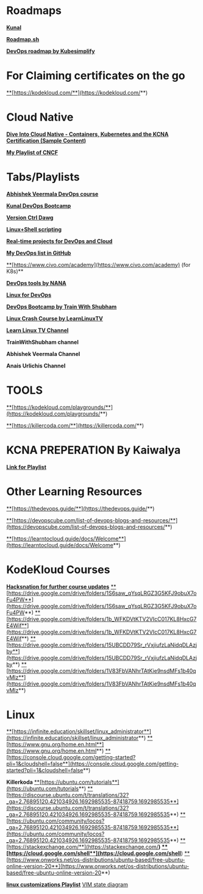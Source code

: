 # **Roadmaps**

[**Kunal**](https://github.com/WeMakeDevs/roadmaps/tree/main/DevOps)

[**Roadmap.sh**](https://roadmap.sh/devops)

[**DevOps roadmap by Kubesimplify**](https://www.youtube.com/watch?v=4yRAeXAAHtM)

# **For Claiming certificates on the go**

[**](https://kodekloud.com/)[https://kodekloud.com/**](https://kodekloud.com/**)

# **Cloud Native**

[**Dive Into Cloud Native - Containers, Kubernetes and the KCNA Certification (Sample Content)**](https://youtube.com/playlist?list=PLeIwMz0ukkhHnQEO37Z5ZQHuSTRU60CQQ&si=FknRjRdorcYSmBPq)

[**My Playlist of CNCF**](https://youtube.com/playlist?list=PL9AedAKNmDw03ZDQwkdYSur10lzPS9OPX&si=mD4B0kS-8x9Rt6py)

# **Tabs/Playlists**

[**Abhishek Veermala DevOps course**](https://youtube.com/playlist?list=PLdpzxOOAlwvIKMhk8WhzN1pYoJ1YU8Csa&si=WlxHhKLdlKlQ6s0r)

[**Kunal DevOps Bootcamp**](https://youtube.com/playlist?list=PL9gnSGHSqcnoqBXdMwUTRod4Gi3eac2Ak&si=m_rEDKGmkrWR55ey)

[**Version Ctrl Dawg**](https://youtube.com/playlist?list=PL9AedAKNmDw0V1DS1oAOr-2ccgVyBJk57&si=OHFF6PQ50eQgPUCP)

[**Linux+Shell scripting**](https://youtube.com/playlist?list=PL9AedAKNmDw1Zhz4N-xUF5BiUoeMNWtOg&si=BF6KyUftbx_qtoF-)

[**Real-time projects for DevOps and Cloud**](https://youtube.com/playlist?list=PLdpzxOOAlwvLm5lWlYctUnwaFRIO2Io_5&si=BbENX4ujHVXZhSLD)

[**My DevOps list in GitHub**](https://github.com/stars/rover07/lists/devops)

[**](https://www.civo.com/academy)[https://www.civo.com/academy](https://www.civo.com/academy) (for K8s)**

[**DevOps tools by NANA**](https://youtube.com/playlist?list=PLy7NrYWoggjxKDRWLqkd4Kbt84XEerHhB&si=0tppJ8jQhEX36xrq)

[**Linux for DevOps**](https://youtube.com/playlist?list=PLlfy9GnSVerQr-Se9JRE_tZJk3OUoHCkh&si=QTf_n3l4UUSXd3ix)

[**DevOps Bootcamp by Train With Shubham**](https://youtube.com/playlist?list=PLlfy9GnSVerRqYJgVYO0UiExj5byjrW8u&si=GWEyp3UU2Ux4sGG-)

[**Linux Crash Course by LearnLinuxTV**](https://youtube.com/playlist?list=PLT98CRl2KxKHKd_tH3ssq0HPrThx2hESW&si=jYGRJbN7vgPlKiRR)

[**Learn Linux TV Channel**](https://www.youtube.com/@LearnLinuxTV)

**TrainWithShubham channel**

**Abhishek Veermala Channel**

**Anais Urlichis Channel**

# **TOOLS**

[**](https://kodekloud.com/playgrounds/)[https://kodekloud.com/playgrounds/**](https://kodekloud.com/playgrounds/**)

[**](https://killercoda.com/)[https://killercoda.com/**](https://killercoda.com/**)

# **KCNA PREPERATION By Kaiwalya**

[**Link for Playlist**](https://youtube.com/playlist?list=PL9v7SxjoNf_w0vx2hSe7UkeIMlKcvQTkx&si=WLoK-v0Bhc0IKuqZ)

# **Other Learning Resources**

[**](https://thedevops.guide/)[https://thedevops.guide/**](https://thedevops.guide/**)

[**](https://devopscube.com/list-of-devops-blogs-and-resources/)[https://devopscube.com/list-of-devops-blogs-and-resources/**](https://devopscube.com/list-of-devops-blogs-and-resources/**)

[**](https://learntocloud.guide/docs/Welcome)[https://learntocloud.guide/docs/Welcome**](https://learntocloud.guide/docs/Welcome**)

# **KodeKloud Courses**

[**Hacksnation for further course updates**](https://hacksnation.com/d/11593-kodekloud-courses-available/44)
[**](https://drive.google.com/drive/folders/1S6saw_qYsqLRGZ3G5KFJ9obuX7oFu4PW)[https://drive.google.com/drive/folders/1S6saw_qYsqLRGZ3G5KFJ9obuX7oFu4PW**](https://drive.google.com/drive/folders/1S6saw_qYsqLRGZ3G5KFJ9obuX7oFu4PW**)
[**](https://drive.google.com/drive/folders/1b_WFKDVtKTV2VIcC017KL8HxcG7E4Wif)[https://drive.google.com/drive/folders/1b_WFKDVtKTV2VIcC017KL8HxcG7E4Wif**](https://drive.google.com/drive/folders/1b_WFKDVtKTV2VIcC017KL8HxcG7E4Wif**)
[**](https://drive.google.com/drive/folders/15UBCDD79Sr_rVxjiufzLaNidqDLAzjby)[https://drive.google.com/drive/folders/15UBCDD79Sr_rVxjiufzLaNidqDLAzjby**](https://drive.google.com/drive/folders/15UBCDD79Sr_rVxjiufzLaNidqDLAzjby**)
[**](https://drive.google.com/drive/folders/1V83FbVANhrTAtKie9nsdMFs1b40qvMlz)[https://drive.google.com/drive/folders/1V83FbVANhrTAtKie9nsdMFs1b40qvMlz**](https://drive.google.com/drive/folders/1V83FbVANhrTAtKie9nsdMFs1b40qvMlz**)

# **Linux**

[**](https://infinite.education/skillset/linux_administrator)[https://infinite.education/skillset/linux_administrator**](https://infinite.education/skillset/linux_administrator**)
[**](https://www.gnu.org/home.en.html)[https://www.gnu.org/home.en.html**](https://www.gnu.org/home.en.html**)
[**](https://console.cloud.google.com/getting-started?pli=1&cloudshell=false)[https://console.cloud.google.com/getting-started?pli=1&cloudshell=false**](https://console.cloud.google.com/getting-started?pli=1&cloudshell=false**)

**Killerkoda**
[**](https://ubuntu.com/tutorials)[https://ubuntu.com/tutorials**](https://ubuntu.com/tutorials**)
[**](https://discourse.ubuntu.com/t/translations/32?_ga=2.76895120.421034926.1692985535-87418759.1692985535)[https://discourse.ubuntu.com/t/translations/32?_ga=2.76895120.421034926.1692985535-87418759.1692985535**](https://discourse.ubuntu.com/t/translations/32?_ga=2.76895120.421034926.1692985535-87418759.1692985535**)
[**](https://ubuntu.com/community/locos?_ga=2.76895120.421034926.1692985535-87418759.1692985535)[https://ubuntu.com/community/locos?_ga=2.76895120.421034926.1692985535-87418759.1692985535**](https://ubuntu.com/community/locos?_ga=2.76895120.421034926.1692985535-87418759.1692985535**)
[**](https://stackexchange.com/)[https://stackexchange.com/**](https://stackexchange.com/**)
[**](https://cloud.google.com/shell)[https://cloud.google.com/shell**](https://cloud.google.com/shell**)
[**](https://www.onworks.net/os-distributions/ubuntu-based/free-ubuntu-online-version-20)[https://www.onworks.net/os-distributions/ubuntu-based/free-ubuntu-online-version-20**](https://www.onworks.net/os-distributions/ubuntu-based/free-ubuntu-online-version-20**)

[**linux customizations Playlist**](https://youtube.com/playlist?list=PL9AedAKNmDw2lHqvI5YzqUWX1bkRzOx3s&si=ciIaKndBO1fuJEN9)
[VIM state diagram](https://rawgit.com/darcyparker/1886716/raw/vimModeStateDiagram.svg)